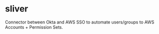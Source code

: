 # sliver
Connector between Okta and AWS SSO to automate users/groups to AWS Accounts + Permission Sets.
